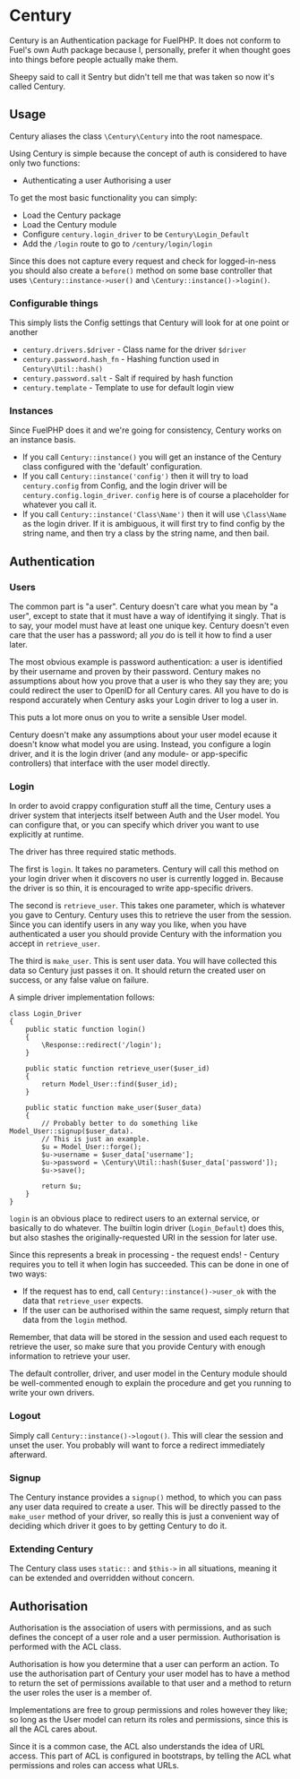 # Century

Century is an Authentication package for FuelPHP. It does not conform to Fuel's own Auth package because I, personally,
prefer it when thought goes into things before people actually make them.

Sheepy said to call it Sentry but didn't tell me that was taken so now it's called Century.

## Usage

Century aliases the class `\Century\Century` into the root namespace.

Using Century is simple because the concept of auth is considered to have only two functions:

* Authenticating a user Authorising a user

To get the most basic functionality you can simply:

* Load the Century package 
* Load the Century module 
* Configure `century.login_driver` to be `Century\Login_Default`
* Add the `/login` route to go to `/century/login/login`

Since this does not capture every request and check for logged-in-ness you should also create a `before()` method on
some base controller that uses `\Century::instance->user()` and `\Century::instance()->login()`.

### Configurable things

This simply lists the Config settings that Century will look for at one point or another

* `century.drivers.$driver` - Class name for the driver `$driver` 
* `century.password.hash_fn` - Hashing function used in `Century\Util::hash()`
* `century.password.salt` - Salt if required by hash function
* `century.template` - Template to use for default login view

### Instances

Since FuelPHP does it and we're going for consistency, Century works on an instance basis.

* If you call `Century::instance()` you will get an instance of the Century class configured with the 'default' 
configuration.
* If you call `Century::instance('config')` then it will try to load `century.config` from Config, and the login driver
will be `century.config.login_driver`. `config` here is of course a placeholder for whatever you call it.
* If you call `Century::instance('Class\Name')` then it will use `\Class\Name` as the login driver. If it is ambiguous,
it will first try to find config by the string name, and then try a class by the string name, and then bail.

## Authentication

### Users

The common part is "a user". Century doesn't care what you mean by "a user", except to state that it must have a way of
identifying it singly. That is to say, your model must have at least one unique key. Century doesn't even care that the
user has a password; all _you_ do is tell it how to find a user later.

The most obvious example is password authentication: a user is identified by their username and proven by their
password. Century makes no assumptions about how you prove that a user is who they say they are; you could redirect the
user to OpenID for all Century cares. All you have to do is respond accurately when Century asks your Login driver to
log a user in.

This puts a lot more onus on you to write a sensible User model.

Century doesn't make any assumptions about your user model ecause it doesn't know what model you are using. Instead, you
configure a login driver, and it is the login driver (and any module- or app-specific controllers) that interface with
the user model directly.

### Login

In order to avoid crappy configuration stuff all the time, Century uses a driver system that interjects itself between
Auth and the User model. You can configure that, or you can specify which driver you want to use explicitly at runtime.

The driver has three required static methods. 

The first is `login`. It takes no parameters. Century will call this method on your login driver when it discovers no
user is currently logged in. Because the driver is so thin, it is encouraged to write app-specific drivers.

The second is `retrieve_user`. This takes one parameter, which is whatever you gave to Century. Century uses this to
retrieve the user from the session. Since you can identify users in any way you like, when you have authenticated a user
you should provide Century with the information you accept in `retrieve_user`.

The third is `make_user`. This is sent user data. You will have collected this data so Century just passes it on. It
should return the created user on success, or any false value on failure.

A simple driver implementation follows:

    class Login_Driver 
    { 
        public static function login() 
        { 
            \Response::redirect('/login'); 
        }

        public static function retrieve_user($user_id) 
        { 
            return Model_User::find($user_id); 
        }

        public static function make_user($user_data)
        {
            // Probably better to do something like Model_User::signup($user_data).
            // This is just an example.
            $u = Model_User::forge();
            $u->username = $user_data['username'];
            $u->password = \Century\Util::hash($user_data['password']);
            $u->save();

            return $u;
        }
    }

`login` is an obvious place to redirect users to an external service, or basically to do whatever. The builtin login
driver (`Login_Default`) does this, but also stashes the originally-requested URI in the session for later use.

Since this represents a break in processing - the request ends! - Century requires you to tell it when login has
succeeded. This can be done in one of two ways:

* If the request has to end, call `Century::instance()->user_ok` with the data that `retrieve_user` expects.  
* If the user can be authorised within the same request, simply return that data from the `login` method.

Remember, that data will be stored in the session and used each request to retrieve the user, so make sure that you
provide Century with enough information to retrieve your user.

The default controller, driver, and user model in the Century module should be well-commented enough to explain the
procedure and get you running to write your own drivers.

### Logout

Simply call `Century::instance()->logout()`. This will clear the session and unset the user. You probably will want to
force a redirect immediately afterward.

### Signup

The Century instance provides a `signup()` method, to which you can pass any user data required to create a user. This
will be directly passed to the `make_user` method of your driver, so really this is just a convenient way of deciding
which driver it goes to by getting Century to do it.

### Extending Century

The Century class uses `static::` and `$this->` in all situations, meaning it can be extended and overridden without
concern.

## Authorisation

Authorisation is the association of users with permissions, and as such defines the concept of a user role and a user
permission. Authorisation is performed with the ACL class.

Authorisation is how you determine that a user can perform an action. To use the authorisation part of Century your user
model has to have a method to return the set of permissions available to that user and a method to return the user roles
the user is a member of.

Implementations are free to group permissions and roles however they like; so long as the User model can return its
roles and permissions, since this is all the ACL cares about.

Since it is a common case, the ACL also understands the idea of URL access. This part of ACL is configured in
bootstraps, by telling the ACL what permissions and roles can access what URLs.
